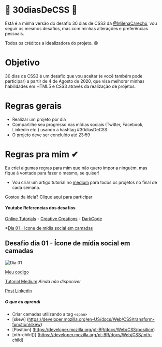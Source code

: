 # 🚀 30diasDeCSS 🚀
 
 Está é a minha versão do desafio 30 dias de CSS3 da [@MilenaCarecho](https://github.com/MilenaCarecho/30diasDeCSS), vou seguir os mesmos desafios, mas com minhas alterações e preferências pessoais.

 Todos os créditos a idealizadora do projeto. 😄

# Objetivo 

30 dias de CSS3 é um desafio que vou aceitar (e você também pode participar) a partir de 4 de Agosto de 2020, que visa melhorar minhas habilidades em HTML5 e CSS3 através da realização de projetos. 

# Regras gerais 

* Realizar um projeto por dia
* Compartilhe seu progresso nas mídias sociais (Twitter, Facebook, Linkedin etc.) usando a hashtag #30diasDeCSS
* O projeto deve ser concluído até 23:59

# Regras pra mim ✔
Eu criei algumas regras para mim que não quero impor a ninguém, mas fique à vontade para fazer o mesmo, se quiser!

* Vou criar um artigo tutorial no [medium]() para todos os projetos no final de cada semana.

Gostou da ideia? 
[Clique aqui](https://github.com/MilenaCarecho/30diasDeCSS/issues/1) para participar 

#### Youtube Referencias dos desafios 
[Online Tutorials](https://www.youtube.com/channel/UCbwXnUipZsLfUckBPsC7Jog) - 
[Creative Creations](https://www.youtube.com/channel/UCOKmVksbzoKJKmtu7rlEM1A) - 
[DarkCode](https://www.youtube.com/channel/UCD3KVjbb7aq2OiOffuungzw)

*[Dia 01 - Icone de mídia social em camadas](#id01)



##  Desafio dia 01 - Ícone de mídia social em camadas <a name="id01"></a>
![Dia 01](https://github.com/RafaelLucasP/30diasDeCSS/desafios/dia-01/desafio-1.gif)

[Meu codigo](https://github.com/RafaelLucasP/30diasDeCSS/desafios/dia-01)

[Tutorial Medium]() *Ainda não disponivel*

[Post LinkedIn](https://www.linkedin.com/posts/rafael-lucas-pereira-350590186_html5-css3-activity-6696562906953216000--1Uz) 


##### O que eu aprendi

* Criar camadas utilizando a tag `<span>`
* [skew] (https://developer.mozilla.org/en-US/docs/Web/CSS/transform-function/skew)
* [Position] (https://developer.mozilla.org/pt-BR/docs/Web/CSS/position)
* [nth-child()] (https://developer.mozilla.org/pt-BR/docs/Web/CSS/:nth-child)
